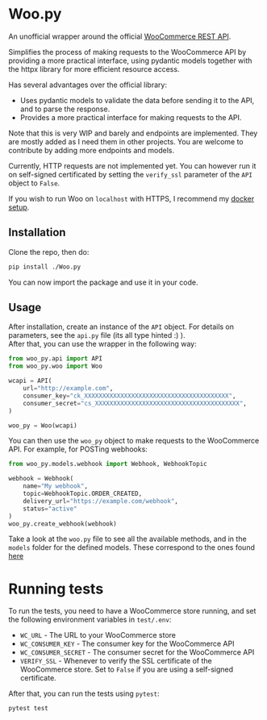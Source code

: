 # Woo.py
An unofficial wrapper around the official [WooCommerce REST API](https://woocommerce.github.io/woocommerce-rest-api-docs/).

Simplifies the process of making requests to the WooCommerce API by providing a more practical interface,
using pydantic models together with the httpx library for more efficient resource access.

Has several advantages over the official library:
- Uses pydantic models to validate the data before sending it to the API, and to parse the response.
- Provides a more practical interface for making requests to the API.

Note that this is very WIP and barely and endpoints are implemented.
They are mostly added as I need them in other projects.
You are welcome to contribute by adding more endpoints and models.

Currently, HTTP requests are not implemented yet. 
You can however run it on self-signed certificated by setting the `verify_ssl` parameter of the `API` object to `False`.

If you wish to run Woo on `localhost` with HTTPS, I recommend my [docker setup](https://github.com/gronnmann/wordpress_localhost_https). 

## Installation
Clone the repo, then do:
```bash
pip install ./Woo.py
```
You can now import the package and use it in your code.

## Usage
After installation, create an instance of the `API` object. For details on parameters,
see the `api.py` file (its all type hinted :) ).  
After that, you can use the wrapper in the following way:
```python
from woo_py.api import API
from woo_py.woo import Woo

wcapi = API(
    url="http://example.com",
    consumer_key="ck_XXXXXXXXXXXXXXXXXXXXXXXXXXXXXXXXXXXXXXXX",
    consumer_secret="cs_XXXXXXXXXXXXXXXXXXXXXXXXXXXXXXXXXXXXXXXX",
)

woo_py = Woo(wcapi)
```
You can then use the `woo_py` object to make requests to the WooCommerce API.
For example, for POSTing webhooks:
```python
from woo_py.models.webhook import Webhook, WebhookTopic

webhook = Webhook(
    name="My webhook",
    topic=WebhookTopic.ORDER_CREATED,
    delivery_url="https://example.com/webhook",
    status="active"
)
woo_py.create_webhook(webhook)
```
Take a look at the `woo.py` file to see all the available methods, and in the `models` folder for 
the defined models. 
These correspond to the ones found [here](https://woocommerce.github.io/woocommerce-rest-api-docs/)
# Running tests
To run the tests, you need to have a WooCommerce store running, and set the following environment variables
in `test/.env`:
- `WC_URL` - The URL to your WooCommerce store
- `WC_CONSUMER_KEY` - The consumer key for the WooCommerce API
- `WC_CONSUMER_SECRET` - The consumer secret for the WooCommerce API
- `VERIFY_SSL` - Whenever to verify the SSL certificate of the WooCommerce store. Set to `False` if you are using a self-signed certificate.

After that, you can run the tests using `pytest`:
```bash
pytest test
```